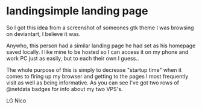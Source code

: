 # landingsimple landing page

So I got this idea from a screenshot of someones gtk theme I was browsing on deviantart, I believe it was.

Anywho, this person had a similar landing page he had set as his homepage saved locally. I like mine to be hosted so I can access it on my phone and work PC just as easily, but to each their own I guess..

The whole purpose of this is simply to decrease "startup time" when it comes to firing up my browser and getting to the pages I most frequently visit as well as being informative. As you can see I've got two rows of @netdata badges for info about my two VPS's.

LG Nico
